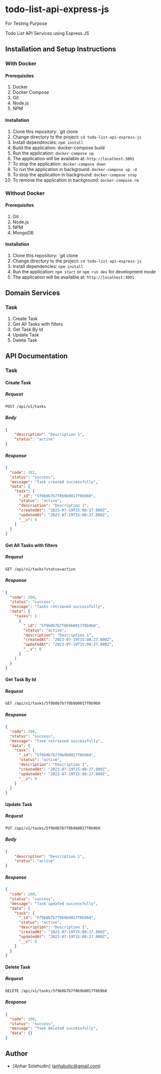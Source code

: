 # todo-list-api-express-js
For Testing Purpose

Todo List API Services using Express JS

## Installation and Setup Instructions
### With Docker
#### Prerequisites
1. Docker
2. Docker Compose
3. Git
4. Node.js
5. NPM

#### Installation
1. Clone this repository: `git clone
2. Change directory to the project: `cd todo-list-api-express-js`
3. Install dependencies: `npm install`
4. Build the application: docker-compose build
5. Run the application: `docker-compose up`
6. The application will be available at: `http://localhost:3001`
7. To stop the application: `docker-compose down`
8. To run the application in background: `docker-compose up -d`
9. To stop the application in background: `docker-compose stop`
10. To remove the application in background: `docker-compose rm`

### Without Docker
#### Prerequisites
1. Git
2. Node.js
3. NPM
4. MongoDB

#### Installation
1. Clone this repository: `git clone
2. Change directory to the project: `cd todo-list-api-express-js`
3. Install dependencies: `npm install`
4. Run the application: `npm start` or `npm run dev` for development mode
5. The application will be available at: `http://localhost:3001`

## Domain Services
### Task
1. Create Task
2. Get All Tasks with filters
3. Get Task By Id
4. Update Task
5. Delete Task

## API Documentation
### Task
#### Create Task
##### Request
```http
POST /api/v1/tasks
```
##### Body
```json
{
    "description": "Description 1",
    "status": "active"
}
```
##### Response
```json
{
  "code": 201,
  "status": "success",
  "message": "Task created successfully",
  "data": {
    "task": {
      "_id": "5f9b0b7b7f0b9b0017f0b9b0",
      "status": "active",
      "description": "Description 1",
      "createdAt": "2023-07-19T15:08:27.000Z",
      "updatedAt": "2023-07-19T15:08:27.000Z",
      "__v": 0
    }
  }
}
```
#### Get All Tasks with filters
##### Request
```http
GET /api/v1/tasks?status=active
```
##### Response
```json
{
  "code": 200,
  "status": "success",
  "message": "Tasks retrieved successfully",
  "data": {
    "tasks": [
      {
        "_id": "5f9b0b7b7f0b9b0017f0b9b0",
        "status": "active",
        "description": "Description 1",
        "createdAt": "2023-07-19T15:08:27.000Z",
        "updatedAt": "2023-07-19T15:08:27.000Z",
        "__v": 0
      }
    ]
  }
}
```
#### Get Task By Id
##### Request
```http
GET /api/v1/tasks/5f9b0b7b7f0b9b0017f0b9b0
```
##### Response
```json
{
  "code": 200,
  "status": "success",
  "message": "Task retrieved successfully",
  "data": {
    "task": {
      "_id": "5f9b0b7b7f0b9b0017f0b9b0",
      "status": "active",
      "description": "Description 1",
      "createdAt": "2023-07-19T15:08:27.000Z",
      "updatedAt": "2023-07-19T15:08:27.000Z",
      "__v": 0
    }
  }
}
```
#### Update Task
##### Request
```http
PUT /api/v1/tasks/5f9b0b7b7f0b9b0017f0b9b0
```
##### Body
```json
{
    "description": "Description 1",
    "status": "active"
}
```
##### Response
```json
{
  "code": 200,
  "status": "success",
  "message": "Task updated successfully",
  "data": {
    "task": {
      "_id": "5f9b0b7b7f0b9b0017f0b9b0",
      "status": "active",
      "description": "Description 1",
      "createdAt": "2023-07-19T15:08:27.000Z",
      "updatedAt": "2023-07-19T15:08:27.000Z",
      "__v": 0
    }
  }
}
```
#### Delete Task
##### Request
```http
DELETE /api/v1/tasks/5f9b0b7b7f0b9b0017f0b9b0
```
##### Response
```json
{
  "code": 200,
  "status": "success",
  "message": "Task deleted successfully",
  "data": {}
}
```

## Author
- [Anhar Solehudin] (anhsbolic@gmail.com)



